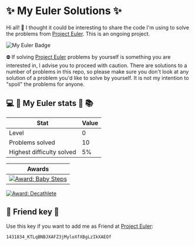 # ✨ My Euler Solutions ✨

Hi all! 👋 I thought it could be interesting to share the code I'm using to solve the problems from [Project Euler](https://projecteuler.net/). This is an ongoing project.

![My Euler Badge](https://projecteuler.net/profile/MakuHisp.png)

⛔ If solving [Project Euler](https://projecteuler.net/) problems by yourself is something you are interested in, I advise you to proceed with caution. There are solutions to a number of problems in this repo, so please make sure you don't look at any solution of a problem you'd like to solve by yourself. It is not my intention  to "spoil" the problems for anyone.


## 💻 🥇 My Euler stats 🥇 📚


| Stat | Value 
|-|-|
| Level | 0
| Problems solved | 10
| Highest difficulty solved | 5%

| Awards
|-|
|[![Award: Baby Steps](https://projecteuler.net/images/awards/award_01.png)](https://projecteuler.net/award=1) | 
[![Award: Decathlete](https://projecteuler.net/images/awards/award_03.png)](https://projecteuler.net/award=3)

## 🤗 Friend key 🥰

Use this key if you want to add me as Friend at [Project Euler](https://projecteuler.net):

`1431834_KTLqBNBJXAFZ3jMyloXfXBgLzIkXAEOf`